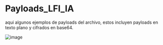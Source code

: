 # Payloads_LFI_IA

aqui algunos ejemplos de payloads del archivo, estos incluyen payloads en texto plano y cifrados en base64.

![image](https://user-images.githubusercontent.com/67207446/219176199-46a14879-5356-441a-b784-815409218acb.png)
